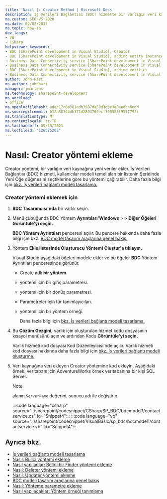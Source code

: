 ```yaml
---
title: 'Nasıl |: Creator Method | Microsoft Docs'
description: İş Verileri Bağlantısı (BDC) hizmette bir varlığın veri kaynağına yeni veriler ekleyen bir Creator yönteminin nasıl ek SharePoint.
ms.custom: SEO-VS-2020
ms.date: 02/02/2017
ms.topic: how-to
dev_langs:
- VB
- CSharp
helpviewer_keywords:
- BDC [SharePoint development in Visual Studio], Creator
- BDC [SharePoint development in Visual Studio], adding entity instances
- Business Data Connectivity service [SharePoint development in Visual Studio], adding entities
- Business Data Connectivity service [SharePoint development in Visual Studio], adding entity instances
- BDC [SharePoint development in Visual Studio], adding entities
- Business Data Connectivity service [SharePoint development in Visual Studio], Creator
author: John-Hart
ms.author: johnhart
manager: jmartens
ms.technology: sharepoint-development
ms.workload:
- office
ms.openlocfilehash: adec17c0a381edb3587da50d3d9e3e8aedbc6cdd
ms.sourcegitcommit: b12a38744db371d2894769ecf305585f9577792f
ms.translationtype: MT
ms.contentlocale: tr-TR
ms.lasthandoff: 09/13/2021
ms.locfileid: "126625202"
---
```

# <a name="how-to-add-a-creator-method"></a>Nasıl: Creator yöntemi ekleme
  Creator yöntemi, bir varlığın veri kaynağına yeni veriler ekler. İş Verileri Bağlantısı (BDC) hizmeti, kullanıcılar  modeli temel alan  bir listenin Şeridinde Yeni Öğe düğmesini seçtiklerine göre bu yöntemi çağırabilir. Daha fazla bilgi için [bkz. İş verileri bağlantı modeli tasarlama.](../sharepoint/designing-a-business-data-connectivity-model.md)

### <a name="to-add-a-creator-method"></a>Creator yöntemi eklemek için

1. **BDC Tasarımcısı'nda** bir varlık seçin.

2. Menü çubuğunda BDC Yöntem **Ayrıntıları'Windows**  >    > **Diğer Öğeleri Görüntüle'yi seçin.**

    **BDC Yöntem Ayrıntıları** penceresi açılır. Bu pencere hakkında daha fazla bilgi için bkz. [BDC model tasarım araçlarına genel bakış.](../sharepoint/bdc-model-design-tools-overview.md)

3. Yöntem **Ekle listesinde Oluşturucu Yöntemi** **Oluştur'a tıklayın.**

    Visual Studio aşağıdaki öğeleri modele ekler ve bu öğeler **BDC** Yöntem Ayrıntıları penceresinde görünür.

   - Create adlı **bir yöntem.**

   - yöntemi için bir giriş parametresi.

   - yöntemi için bir dönüş parametresi.

   - Parametreler için tür tanımlayıcıları.

   - yöntemi için bir yöntem örneği.

     Daha fazla bilgi için [bkz. İş verileri bağlantı modeli tasarlama.](../sharepoint/designing-a-business-data-connectivity-model.md)

4. Bu **Çözüm Gezgini,** varlık için oluşturulan hizmet kodu dosyasının kısayol menüsünü açın ve ardından Kodu **Görüntüle'yi seçin.**

    Varlık hizmeti kod dosyası Kod Düzenleyicisi'nde açılır. Varlık hizmeti kod dosyası hakkında daha fazla bilgi için [bkz. İş verileri bağlantı modeli oluşturma.](../sharepoint/creating-a-business-data-connectivity-model.md)

5. Veri kaynağına veri ekleyen Creator yöntemine kod ekleyin. Aşağıdaki örnek, veritabanı için AdventureWorks örnek veritabanına bir kişi SQL Server.

   > [!NOTE]
   > alanın `ServerName` değerini, sunucu adı ile değiştirin.

    :::code language="csharp" source="../sharepoint/codesnippet/CSharp/SP_BDC/bdcmodel1/contactservice.cs" id="Snippet4":::
    :::code language="vb" source="../sharepoint/codesnippet/VisualBasic/sp_bdc/bdcmodel1/contactservice.vb" id="Snippet4":::

## <a name="see-also"></a>Ayrıca bkz.
- [İş verileri bağlantı modeli tasarlama](../sharepoint/designing-a-business-data-connectivity-model.md)
- [Nasıl: Bulıcı yöntemi ekleme](../sharepoint/how-to-add-a-finder-method.md)
- [Nasıl yapılanlar: Belirli bir Finder yöntemi ekleme](../sharepoint/how-to-add-a-specific-finder-method.md)
- [Nasıl: Deleter yöntemi ekleme](../sharepoint/how-to-add-a-deleter-method.md)
- [Nasıl: Updater yöntemi ekleme](../sharepoint/how-to-add-an-updater-method.md)
- [BDC modeli tasarım araçlarına genel bakış](../sharepoint/bdc-model-design-tools-overview.md)
- [Nasıl: Yönteme parametre ekleme](../sharepoint/how-to-add-a-parameter-to-a-method.md)
- [Nasıl yapılacaklar: Yöntem örneği tanımlama](../sharepoint/how-to-define-a-method-instance.md)
